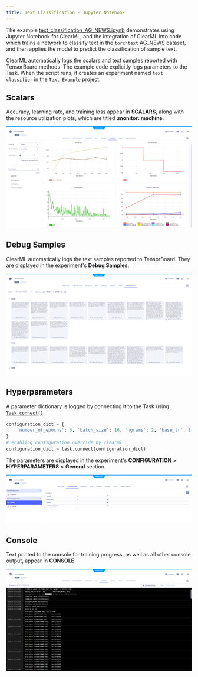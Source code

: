 ```yaml
---
title: Text Classification - Jupyter Notebook
---
```


The example [text_classification_AG_NEWS.ipynb](https://github.com/allegroai/clearml/blob/master/examples/frameworks/pytorch/notebooks/text/text_classification_AG_NEWS.ipynb) 
demonstrates using Jupyter Notebook for ClearML, and the integration of ClearML into code which trains a network 
to classify text in the `torchtext` [AG_NEWS](https://pytorch.org/text/stable/datasets.html#ag-news) dataset, and then applies the model to predict the classification of sample text. 

ClearML automatically logs the scalars and text samples reported with TensorBoard methods. The example code explicitly logs parameters to the Task. When the script runs, it creates an experiment named `text classifier` in the `Text Example` project.

## Scalars

Accuracy, learning rate, and training loss appear in **SCALARS**, along with the resource utilization plots, which are titled **:monitor: machine**.

![Scalars](../../../../../img/text_classification_AG_NEWS_03.png)

## Debug Samples

ClearML automatically logs the text samples reported to TensorBoard. They are displayed in the experiment's **Debug Samples**.

![Debug samples](../../../../../img/text_classification_AG_NEWS_04.png)

## Hyperparameters

A parameter dictionary is logged by connecting it to the Task using [`Task.connect()`](../../../../../references/sdk/task.md#connect):

```python
configuration_dict = {
    'number_of_epochs': 6, 'batch_size': 16, 'ngrams': 2, 'base_lr': 1.0
}
# enabling configuration override by clearml
configuration_dict = task.connect(configuration_dict)  
```
    
The parameters are displayed in the experiment's **CONFIGURATION** **>** **HYPERPARAMETERS** **>** **General** section.

![Hyperparameters](../../../../../img/text_classification_AG_NEWS_01.png)

## Console

Text printed to the console for training progress, as well as all other console output, appear in **CONSOLE**.

![Console](../../../../../img/text_classification_AG_NEWS_02.png)

